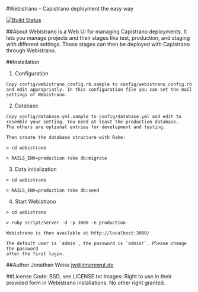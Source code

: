 #Webistrano - Capistrano deployment the easy way

[![Build Status](https://travis-ci.org/drakontia/webistrano.svg?branch=staging)](https://travis-ci.org/drakontia/webistrano)

##About
  Webistrano is a Web UI for managing Capistrano deployments.
  It lets you manage projects and their stages like test, production, 
  and staging with different settings. Those stages can then
  be deployed with Capistrano through Webistrano.


##Installation

  1. Configuration
  
    Copy config/webistrano_config.rb.sample to config/webistrano_config.rb
    and edit appropriatly. In this configuration file you can set the mail
    settings of Webistrano.
  
  2. Database
  
    Copy config/database.yml.sample to config/database.yml and edit to
    resemble your setting. You need at least the production database.
    The others are optional entries for development and testing.
  
    Then create the database structure with Rake:
  
    > cd webistrano

    > RAILS_ENV=production rake db:migrate
  
  3. Data initialization

    > cd webistrano

    > RAILS_ENV=production rake db:seed

  4. Start Webistrano  
  
    > cd webistrano

    > ruby script/server -d -p 3000 -e production
  
    Webistrano is then available at http://localhost:3000/
  
    The default user is `admin`, the password is `admin!`. Please change the password
    after the first login.
  
##Author
  Jonathan Weiss <jw@innerewut.de>
  
##License
  Code: BSD, see LICENSE.txt
  Images: Right to use in their provided form in Webistrano installations. No other right granted.
